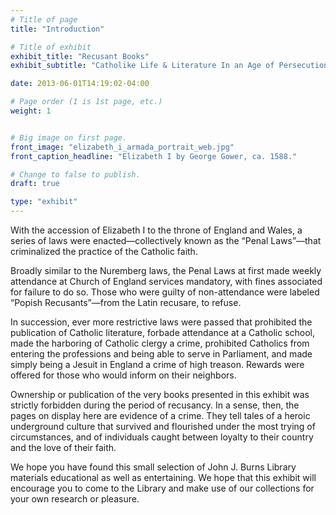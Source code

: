 ```yaml
---
# Title of page
title: "Introduction"

# Title of exhibit
exhibit_title: "Recusant Books"
exhibit_subtitle: "Catholike Life & Literature In an Age of Persecution"

date: 2013-06-01T14:19:02-04:00

# Page order (1 is 1st page, etc.)
weight: 1


# Big image on first page.
front_image: "elizabeth_i_armada_portrait_web.jpg"
front_caption_headline: "Elizabeth I by George Gower, ca. 1588."

# Change to false to publish.
draft: true

type: "exhibit"
---
```

With the accession of Elizabeth I to the throne of England and Wales, a series of laws were enacted—collectively known as the “Penal Laws”—that criminalized the practice of the Catholic faith.

Broadly similar to the Nuremberg laws, the Penal Laws at first made weekly attendance at Church of England services mandatory, with fines associated for failure to do so. Those who were guilty of non-attendance were labeled “Popish Recusants”—from the Latin recusare, to refuse.

In succession, ever more restrictive laws were passed that prohibited the publication of Catholic literature, forbade attendance at a Catholic school, made the harboring of Catholic clergy a crime, prohibited Catholics from entering the professions and being able to serve in Parliament, and made simply being a Jesuit in England a crime of high treason. Rewards were offered for those who would inform on their neighbors.

Ownership or publication of the very books presented in this exhibit was strictly forbidden during the period of recusancy. In a sense, then, the pages on display here are evidence of a crime. They tell tales of a heroic underground culture that survived and flourished under the most trying of circumstances, and of individuals caught between loyalty to their country and the love of their faith.

We hope you have found this small selection of John J. Burns Library materials educational as well as entertaining. We hope that this exhibit will encourage you to come to the Library and make use of our collections for your own research or pleasure.

